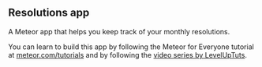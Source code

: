 ## Resolutions app

A Meteor app that helps you keep track of your monthly resolutions.

You can learn to build this app by following the Meteor for Everyone tutorial at [meteor.com/tutorials](www.meteor.com/tutorials) and by following the [video series by LevelUpTuts](https://www.youtube.com/playlist?list=PLLnpHn493BHECNl9I8gwos-hEfFrer7TV).
